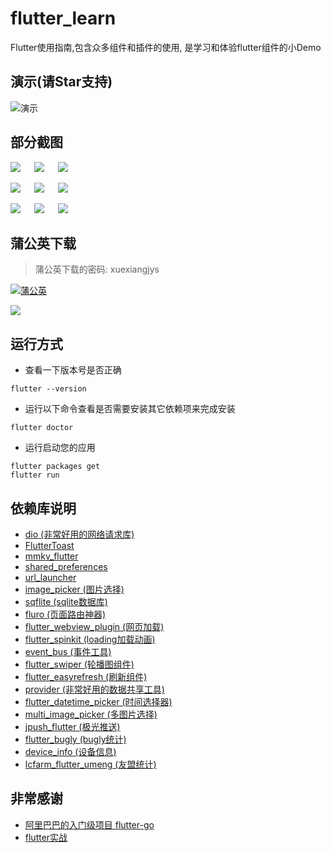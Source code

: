 # flutter_learn

Flutter使用指南,包含众多组件和插件的使用, 是学习和体验flutter组件的小Demo


## 演示(请Star支持)

![演示](./art/demo.gif)

## 部分截图

![](./art/1.png) &emsp; ![](./art/2.png) &emsp; ![](./art/3.png)

![](./art/4.png) &emsp; ![](./art/5.png) &emsp; ![](./art/6.png)

![](./art/7.png) &emsp; ![](./art/8.png) &emsp; ![](./art/9.png)

## 蒲公英下载

> 蒲公英下载的密码: xuexiangjys

[![蒲公英](https://img.shields.io/badge/downloads-蒲公英-blue.svg)](https://www.pgyer.com/flutter_learn)

![](./art/download_pugongying.png)

## 运行方式

* 查看一下版本号是否正确
```
flutter --version
```

* 运行以下命令查看是否需要安装其它依赖项来完成安装
```
flutter doctor
```

* 运行启动您的应用
```
flutter packages get 
flutter run
```


## 依赖库说明

* [dio (非常好用的网络请求库)](https://pub.dev/packages/dio)
* [FlutterToast](https://pub.dev/packages/fluttertoast)
* [mmkv_flutter](https://pub.dev/packages/mmkv_flutter)
* [shared_preferences](https://pub.dev/packages/shared_preferences)
* [url_launcher](https://pub.dev/packages/url_launcher)
* [image_picker (图片选择)](https://pub.dev/packages/image_picker)
* [sqflite (sqlite数据库)](https://pub.dev/packages/sqflite)
* [fluro (页面路由神器)](https://pub.dev/packages/fluro)
* [flutter_webview_plugin (网页加载)](https://pub.dev/packages/flutter_webview_plugin)
* [flutter_spinkit (loading加载动画)](https://pub.dev/packages/flutter_spinkit)
* [event_bus (事件工具)](https://pub.dev/packages/event_bus)
* [flutter_swiper (轮播图组件)](https://pub.dev/packages/flutter_swiper)
* [flutter_easyrefresh (刷新组件)](https://pub.dev/packages/flutter_easyrefresh)
* [provider (非常好用的数据共享工具)](https://pub.dev/packages/provider)
* [flutter_datetime_picker (时间选择器)](https://pub.dev/packages/flutter_datetime_picker)
* [multi_image_picker (多图片选择)](https://pub.dev/packages/multi_image_picker)
* [jpush_flutter (极光推送)](https://pub.dev/packages/jpush_flutter)
* [flutter_bugly (bugly统计)](https://pub.dev/packages/flutter_bugly)
* [device_info (设备信息)](https://pub.dev/packages/device_info)
* [lcfarm_flutter_umeng (友盟统计)](https://pub.dev/packages/lcfarm_flutter_umeng)

## 非常感谢

* [阿里巴巴的入门级项目 flutter-go](https://github.com/alibaba/flutter-go)
* [flutter实战](https://book.flutterchina.club/)
